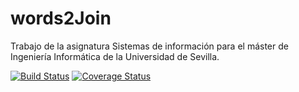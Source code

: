 # words2Join
Trabajo de la asignatura Sistemas de información para el máster de Ingeniería Informática de la Universidad de Sevilla.

[![Build Status](https://travis-ci.org/yoiiii121/empresa2.1.svg?branch=master)](https://travis-ci.org/yoiiii121/empresa2.1)
[![Coverage Status](https://coveralls.io/repos/yoiiii121/empresa2.1/badge.png?branch=master)](https://coveralls.io/r/yoiiii121/empresa2.1?branch=master)
